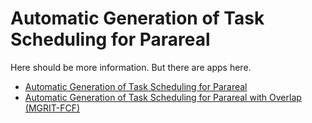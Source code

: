 # Automatic Generation of Task Scheduling for Parareal

Here should be more information.
But there are apps here.

- [Automatic Generation of Task Scheduling for Parareal](/parareal/pararealFCFSchedule)
- [Automatic Generation of Task Scheduling for Parareal with Overlap (MGRIT-FCF)](/parareal/pararealSchedule)
